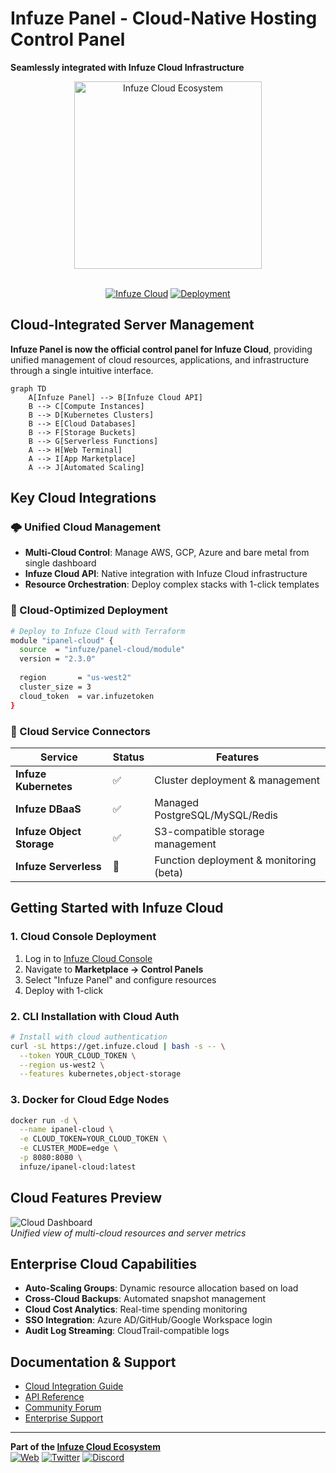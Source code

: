 # Infuze Panel - Cloud-Native Hosting Control Panel  
**Seamlessly integrated with Infuze Cloud Infrastructure**

<div align="center">
  <img src="https://infuze.cloud/images/ipanel-logo.png" alt="Infuze Cloud Ecosystem" width="300"/>
  <br/><br/>
  
[![Infuze Cloud](https://img.shields.io/badge/Infuze_Cloud-Integrated-blue?logo=google-cloud&style=for-the-badge)](https://infuze.cloud)
[![Deployment](https://img.shields.io/badge/1-Click_Deployment-38B2AC?style=for-the-badge&logo=terraform)](https://infuze.cloud/deploy)
</div>

## Cloud-Integrated Server Management  
**Infuze Panel is now the official control panel for Infuze Cloud**, providing unified management of cloud resources, applications, and infrastructure through a single intuitive interface.

```mermaid
graph TD
    A[Infuze Panel] --> B[Infuze Cloud API]
    B --> C[Compute Instances]
    B --> D[Kubernetes Clusters]
    B --> E[Cloud Databases]
    B --> F[Storage Buckets]
    B --> G[Serverless Functions]
    A --> H[Web Terminal]
    A --> I[App Marketplace]
    A --> J[Automated Scaling]
```

## Key Cloud Integrations

### 🌩️ Unified Cloud Management
- **Multi-Cloud Control**: Manage AWS, GCP, Azure and bare metal from single dashboard
- **Infuze Cloud API**: Native integration with Infuze Cloud infrastructure
- **Resource Orchestration**: Deploy complex stacks with 1-click templates

### 🚀 Cloud-Optimized Deployment
```bash
# Deploy to Infuze Cloud with Terraform
module "ipanel-cloud" {
  source  = "infuze/panel-cloud/module"
  version = "2.3.0"
  
  region       = "us-west2"
  cluster_size = 3
  cloud_token  = var.infuzetoken
}
```

### 🔌 Cloud Service Connectors
| Service | Status | Features |
|---------|--------|----------|
| **Infuze Kubernetes** | ✅ | Cluster deployment & management |
| **Infuze DBaaS** | ✅ | Managed PostgreSQL/MySQL/Redis |
| **Infuze Object Storage** | ✅ | S3-compatible storage management |
| **Infuze Serverless** | 🔄 | Function deployment & monitoring (beta) |

## Getting Started with Infuze Cloud

### 1. Cloud Console Deployment
1. Log in to [Infuze Cloud Console](https://console.infuze.cloud)
2. Navigate to **Marketplace → Control Panels**
3. Select "Infuze Panel" and configure resources
4. Deploy with 1-click

### 2. CLI Installation with Cloud Auth
```bash
# Install with cloud authentication
curl -sL https://get.infuze.cloud | bash -s -- \
  --token YOUR_CLOUD_TOKEN \
  --region us-west2 \
  --features kubernetes,object-storage
```

### 3. Docker for Cloud Edge Nodes
```bash
docker run -d \
  --name ipanel-cloud \
  -e CLOUD_TOKEN=YOUR_CLOUD_TOKEN \
  -e CLUSTER_MODE=edge \
  -p 8080:8080 \
  infuze/ipanel-cloud:latest
```

## Cloud Features Preview  
![Cloud Dashboard](https://infuze.cloud/screenshots/cloud-dash.png)  
*Unified view of multi-cloud resources and server metrics*

## Enterprise Cloud Capabilities
- **Auto-Scaling Groups**: Dynamic resource allocation based on load
- **Cross-Cloud Backups**: Automated snapshot management
- **Cloud Cost Analytics**: Real-time spending monitoring
- **SSO Integration**: Azure AD/GitHub/Google Workspace login
- **Audit Log Streaming**: CloudTrail-compatible logs

## Documentation & Support
- [Cloud Integration Guide](https://docs.infuze.cloud/ipanel-integration)
- [API Reference](https://api.infuze.cloud/panel-docs)
- [Community Forum](https://forum.infuze.cloud)
- [Enterprise Support](https://infuze.cloud/support)

---

**Part of the [Infuze Cloud Ecosystem](https://infuze.cloud)**  
[![Web](https://img.shields.io/badge/Web-infuze.cloud-38B2AC)](https://infuze.cloud)
[![Twitter](https://img.shields.io/badge/Twitter-@infuzecloud-1DA1F2)](https://twitter.com/infuzecloud)
[![Discord](https://img.shields.io/badge/Discord-Community-5865F2)](https://discord.gg/infuze)
